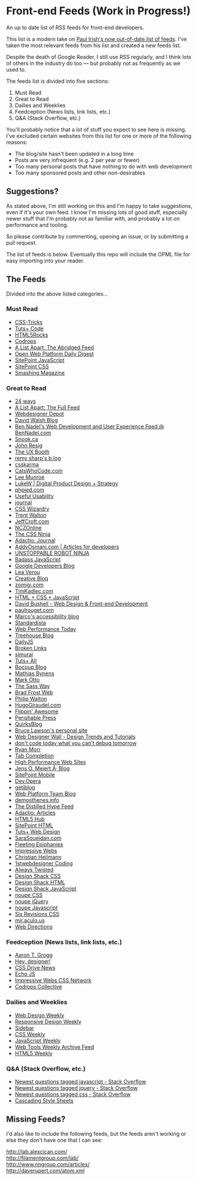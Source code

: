 # Front-end Feeds (Work in Progress!)

An up to date list of RSS feeds for front-end developers.

This list is a modern take on [Paul Irish's now out-of-date list of feeds](http://www.paulirish.com/2011/web-browser-frontend-and-standards-feeds-to-follow/). I've taken the most relevant feeds from his list and created a new feeds list.

Despite the death of Google Reader, I still use RSS regularly, and I think lots of others in the industry do too &mdash; but probably not as frequently as we used to.

The feeds list is divided into five sections:

1. Must Read
2. Great to Read
3. Dailies and Weeklies
4. Feedception (News lists, link lists, etc.)
5. Q&A (Stack Overflow, etc.)

You'll probably notice that a lot of stuff you expect to see here is missing. I've excluded certain websites from this list for one or more of the following reasons:

* The blog/site hasn't been updated in a long time
* Posts are very infrequent (e.g. 2 per year or fewer)
* Too many personal posts that have nothing to do with web development
* Too many sponsored posts and other non-desirables

## Suggestions?
As stated above, I'm still working on this and I'm happy to take suggestions, even if it's your own feed. I know I'm missing lots of good stuff, especially newer stuff that I'm probably not as familiar with, and probably a lot on performance and tooling.

So please contribute by commenting, opening an issue, or by submitting a pull request.

The list of feeds is below. Eventually this repo will include the OPML file for easy importing into your reader.

## The Feeds

Divided into the above listed categories...

### Must Read

<ul>
<li><a href="http://feeds.feedburner.com/CssTricks">CSS-Tricks</a></li>
<li><a href="http://code.tutsplus.com/posts.atom">Tuts+ Code</a></li>
<li><a href="http://feeds.feedburner.com/html5rocks">HTML5Rocks</a></li>
<li><a href="http://tympanus.net/codrops/feed">Codrops</a></li>
<li><a href="http://feeds.feedburner.com/alistapart/abridged">A List Apart: The Abridged Feed</a></li>
<li><a href="http://feeds.feedburner.com/OpenWebPlatformDailyDigest">Open Web Platform Daily Digest</a></li>
<li><a href="http://www.sitepoint.com/javascript/feed">SitePoint JavaScript</a></li>
<li><a href="http://www.sitepoint.com/css/feed">SitePoint CSS</a></li>
<li><a href="http://www.smashingmagazine.com/feed">Smashing Magazine</a></li>
</ul>

### Great to Read

<ul>
<li><a href="http://feeds.feedburner.com/24ways">24 ways</a></li>
<li><a href="http://feeds.feedburner.com/alistapart/main">A List Apart: The Full Feed</a></li>
<li><a href="http://feeds.feedburner.com/webdesignerdepot">Webdesigner Depot</a></li>
<li><a href="http://davidwalsh.name/feed">David Walsh Blog</a></li>
<li><a href="http://www.bennadel.com/index.cfm?event=blog.rss">Ben Nadel's Web Development and User Experience Feed @ BenNadel.com</a></li>
<li><a href="http://snook.ca/posts/index.rss">Snook.ca</a></li>
<li><a href="http://feeds.feedburner.com/JohnResig">John Resig</a></li>
<li><a href="http://feeds.feedburner.com/uxbooth">The UX Booth</a></li>
<li><a href="http://feeds.feedburner.com/remysharp">remy sharp's b:log</a></li>
<li><a href="http://www.csskarma.com/blog/feed">csskarma</a></li>
<li><a href="http://feeds.feedburner.com/Catswhocode">CatsWhoCode.com</a></li>
<li><a href="http://feeds.feedburner.com/LeeMunroeBlog">Lee Munroe</a></li>
<li><a href="http://feeds.feedburner.com/FunctioningForm">LukeW | Digital Product Design + Strategy</a></li>
<li><a href="http://www.phpied.com/feed">phpied.com</a></li>
<li><a href="http://feeds.feedburner.com/UsefulUsability">Useful Usability</a></li>
<li><a href="http://www.markboulton.co.uk/journal/feed">journal</a></li>
<li><a href="http://feeds.feedburner.com/csswizardrycom">CSS Wizardry</a></li>
<li><a href="http://trentwalton.com/feed">Trent Walton</a></li>
<li><a href="http://jeffcroft.com/feeds/latest-items">JeffCroft.com</a></li>
<li><a href="http://feeds.feedburner.com/nczonline">NCZOnline</a></li>
<li><a href="http://feeds.feedburner.com/TheCSSNinja">The CSS Ninja</a></li>
<li><a href="http://adactio.com/journal/rss">Adactio: Journal</a></li>
<li><a href="http://addyosmani.com/blog/feed">AddyOsmani.com | Articles for developers</a></li>
<li><a href="http://feeds.feedburner.com/urn-rss20">UNSTOPPABLE ROBOT NINJA</a></li>
<li><a href="http://rss.badassjs.com">Badass JavaScript</a></li>
<li><a href="http://googledevelopers.blogspot.com/feeds/posts/default?alt=rss">Google Developers Blog</a></li>
<li><a href="http://feeds.feedburner.com/leaverou">Lea Verou</a></li>
<li><a href="http://www.creativebloq.com/feed">Creative Bloq</a></li>
<li><a href="http://zomigi.com/feed">zomigi.com</a></li>
<li><a href="http://timkadlec.com/atom.xml">TimKadlec.com</a></li>
<li><a href="http://feeds.feedburner.com/HtmlCssJavascript">HTML + CSS + JavaScript</a></li>
<li><a href="http://dbushell.com/feed">David Bushell - Web Design & Front-end Development</a></li>
<li><a href="http://paulrouget.com/index.xml">paulrouget.com</a></li>
<li><a href="http://www.marcozehe.de/feed">Marco's accessibility blog</a></li>
<li><a href="http://www.standardista.com/feed">Standardista</a></li>
<li><a href="http://www.webperformancetoday.com/feed">Web Performance Today</a></li>
<li><a href="http://blog.teamtreehouse.com/feed">Treehouse Blog</a></li>
<li><a href="http://feeds.feedburner.com/dailyjs">DailyJS</a></li>
<li><a href="http://www.broken-links.com/feed">Broken Links</a></li>
<li><a href="http://simurai.com/rss">simurai</a></li>
<li><a href="http://tutorials.tutsplus.com/posts.atom">Tuts+ All</a></li>
<li><a href="http://feeds.feedburner.com/bocoup">Bocoup Blog</a></li>
<li><a href="http://mathiasbynens.be/notes.rss">Mathias Bynens</a></li>
<li><a href="http://feeds.feedburner.com/mdo">Mark Otto</a></li>
<li><a href="http://feeds.feedburner.com/thesassway">The Sass Way</a></li>
<li><a href="http://feeds.feedburner.com/brad-frosts-blog">Brad Frost Web</a></li>
<li><a href="http://feeds.feedburner.com/philipwalton">Philip Walton</a></li>
<li><a href="http://hugogiraudel.com/feeds/feed.xml">HugoGiraudel.com</a></li>
<li><a href="http://feeds.feedburner.com/FlippinAwesome">Flippin' Awesome</a></li>
<li><a href="http://feeds.feedburner.com/perishablepress">Perishable Press</a></li>
<li><a href="http://www.quirksmode.org/blog/index.xml">QuirksBlog</a></li>
<li><a href="http://www.brucelawson.co.uk/feed">Bruce Lawson's personal site</a></li>
<li><a href="http://webdesignerwall.com/feed">Web Designer Wall - Design Trends and Tutorials</a></li>
<li><a href="http://ariya.ofilabs.com/feed">don't code today what you can't debug tomorrow</a></li>
<li><a href="http://ryanmorr.com/feed">Ryan Morr</a></li>
<li><a href="http://www.xanthir.com/blog/atom">Tab Completion</a></li>
<li><a href="http://www.stevesouders.com/blog/feed">High Performance Web Sites</a></li>
<li><a href="http://meiert.com/en/feed">Jens O. Meiert Â· Blog</a></li>
<li><a href="http://www.sitepoint.com/mobile/feed">SitePoint Mobile</a></li>
<li><a href="http://dev.opera.com/feed">Dev.Opera</a></li>
<li><a href="http://blog.getify.com/feed">getiblog</a></li>
<li><a href="http://blogs.adobe.com/webplatform/feed">Web Platform Team Blog</a></li>
<li><a href="http://demosthenes.info/feed.php">demosthenes.info</a></li>
<li><a href="http://distilledhype.net/feed">The Distilled Hype Feed</a></li>
<li><a href="http://adactio.com/articles/rss">Adactio: Articles</a></li>
<li><a href="http://html5hub.com/feed">HTML5 Hub</a></li>
<li><a href="http://www.sitepoint.com/html/feed">SitePoint HTML</a></li>
<li><a href="http://webdesign.tutsplus.com/posts.atom">Tuts+ Web Design</a></li>
<li><a href="http://feeds.feedburner.com/sarasoueidan">SaraSoueidan.com</a></li>
<li><a href="http://blog.w3conversions.com/feed">Fleeting Epiphanies</a></li>
<li><a href="http://www.impressivewebs.com/feed">Impressive Webs</a></li>
<li><a href="http://christianheilmann.com/feed">Christian Heilmann</a></li>
<li><a href="http://www.1stwebdesigner.com/category/css/feed">1stwebdesigner Coding</a></li>
<li><a href="http://alwaystwisted.com/rss.php">Always Twisted</a></li>
<li><a href="http://designshack.net/category/articles/css/feed">Design Shack CSS</a></li>
<li><a href="http://designshack.net/category/articles/html/feed">Design Shack HTML</a></li>
<li><a href="http://designshack.net/category/articles/javascript/feed">Design Shack JavaScript</a></li>
<li><a href="http://www.noupe.com/category/css/feed">noupe CSS</a></li>
<li><a href="http://www.noupe.com/category/jquery/feed">noupe jQuery</a></li>
<li><a href="http://www.noupe.com/category/javascript/feed">noupe Javascript</a></li>
<li><a href="http://sixrevisions.com/category/css/feed">Six Revisions CSS</a></li>
<li><a href="http://mir.aculo.us/feed">mir.aculo.us</a></li>
<li><a href="http://www.webdirections.org/feed">Web Directions</a></li>
</ul>

### Feedception (News lists, link lists, etc.)

<ul>
<li><a href="http://aarontgrogg.com/feed">Aaron T. Grogg</a></li>
<li><a href="http://feedpress.me/heydesigner">Hey, designer!</a></li>
<li><a href="http://www.cssdrive.com/index.php/news/rss_2.0">CSS Drive News</a></li>
<li><a href="http://www.echojs.com/rss">Echo JS</a></li>
<li><a href="http://feeds.feedburner.com/CSSNetwork">Impressive Webs CSS Network</a></li>
<li><a href="http://tympanus.net/codrops/collective/feed">Codrops Collective</a></li>
</ul>

### Dailies and Weeklies

<ul>
<li><a href="http://web-design-weekly.com/feed">Web Design Weekly</a></li>
<li><a href="http://responsivedesignweekly.com/feed">Responsive Design Weekly</a></li>
<li><a href="http://sidebar.io/feed.xml">Sidebar</a></li>
<li><a href="http://feeds.feedburner.com/CSS-Weekly">CSS Weekly</a></li>
<li><a href="http://javascriptweekly.com/rss/161kj581">JavaScript Weekly</a></li>
<li><a href="http://us5.campaign-archive.com/feed?u=ea228d7061e8bbfa8639666ad&id=104d6bcc2d">Web Tools Weekly Archive Feed</a></li>
<li><a href="http://html5weekly.com/rss/1e4m5lnd">HTML5 Weekly</a></li>
</ul>

### Q&A (Stack Overflow, etc.)

<ul>
<li><a href="http://stackoverflow.com/feeds/tag?tagnames=javascript&sort=newest">Newest questions tagged javascript - Stack Overflow</a></li>
<li><a href="http://stackoverflow.com/feeds/tag?tagnames=jquery&sort=newest">Newest questions tagged jquery - Stack Overflow</a></li>
<li><a href="http://stackoverflow.com/feeds/tag?tagnames=css&sort=newest">Newest questions tagged css - Stack Overflow</a></li>
<li><a href="http://www.reddit.com/r/css.rss">Cascading Style Sheets</a></li>
</ul>

## Missing Feeds?

I'd also like to include the following feeds, but the feeds aren't working or else they don't have one that I can see:

http://lab.alexcican.com/<br>
http://filamentgroup.com/lab/<br>
http://www.nngroup.com/articles/<br>
http://daverupert.com/atom.xml<br>
